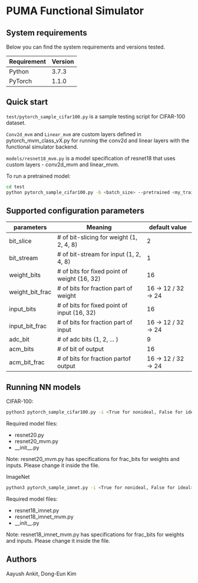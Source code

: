 # PUMA Functional Simulator

## System requirements

Below you can find the system requirements and versions tested.

| Requirement | Version                    |
| ----------- | -------------------------- |
| Python      | 3.7.3                      |
| PyTorch      | 1.1.0                     |


## Quick start

`test/pytorch_sample_cifar100.py` is a sample testing script for CIFAR-100 dataset.

`Conv2d_mvm` and `Linear_mvm` are custom layers defined in pytorch_mvm_class_vX.py for running the conv2d and linear layers with the functional simulator backend.

`models/resnet18_mvm.py` is a model specification of resnet18 that uses custom layers - conv2d_mvm and linear_mvm.

To run a pretrained model:
```bash
cd test
python pytorch_sample_cifar100.py -b <batch_size> --pretrained <my_trained_model> --gpus <gpu ids>
```

## Supported configuration parameters

| parameters      | Meaning                                      | default value        |
| --------------- | -------------------------------------------- | -------------------- |
| bit_slice       | # of bit-slicing for weight (1, 2, 4, 8)     |       2              |
| bit_stream      | # of bit-stream for input (1, 2, 4, 8)       |       1              |
| weight_bits     | # of bits for fixed point of weight (16, 32) |      16              |
| weight_bit_frac | # of bits for fraction part of weight        |  16 -> 12 / 32 -> 24 |
| input_bits      | # of bits for fixed point of input (16, 32)  |      16              |
| input_bit_frac  | # of bits for fraction part of input         |  16 -> 12 / 32 -> 24 |
| adc_bit         | # of adc bits (1, 2, ... )                   |       9              |
| acm_bits        | # of bit of output                           |      16              |
| acm_bit_frac    | # of bits for fraction partof output         |  16 -> 12 / 32 -> 24 |


## Running NN models

CIFAR-100:
```bash
python3 pytorch_sample_cifar100.py -i <True for nonideal, False for ideal> -b <batch-size> --pretrained models/resnet20fp_cifar10.pth.tar --evaluate
```

Required model files:
- resnet20.py
- resnet20_mvm.py
- \_\_init\_\_.py

Note: resnet20_mvm.py has specifications for frac_bits for weights and inputs. Please change it inside the file. 

ImageNet
```bash
python3 pytorch_sample_imnet.py -i <True for nonideal, False for ideal> -b <batch-size> --pretrained models/resnet18_imnet_fp.pth.ar --evaluate
```
Required model files:
- resnet18_imnet.py
- resnet18_imnet_mvm.py
- \_\_init\_\_.py

Note: resnet18_imnet_mvm.py has specifications for frac_bits for weights and inputs. Please change it inside the file.


## Authors

Aayush Ankit, Dong-Eun Kim

